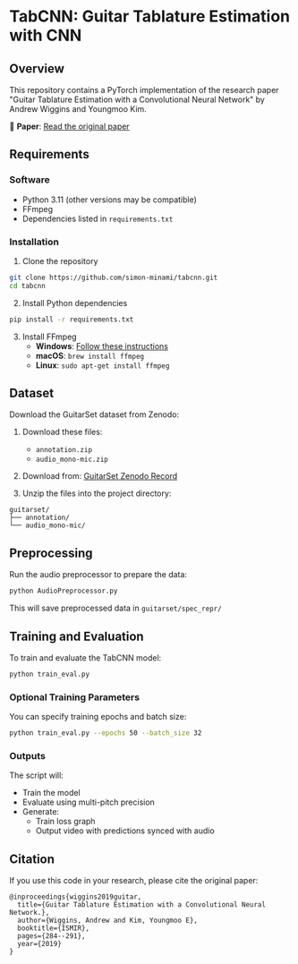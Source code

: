 # TabCNN: Guitar Tablature Estimation with CNN

## Overview

This repository contains a PyTorch implementation of the research paper "Guitar Tablature Estimation with a Convolutional Neural Network" by Andrew Wiggins and Youngmoo Kim. 

📄 **Paper**: [Read the original paper](https://archives.ismir.net/ismir2019/paper/000033.pdf)

## Requirements

### Software
- Python 3.11 (other versions may be compatible)
- FFmpeg
- Dependencies listed in `requirements.txt`

### Installation

1. Clone the repository
```bash
git clone https://github.com/simon-minami/tabcnn.git
cd tabcnn
```

2. Install Python dependencies
```bash
pip install -r requirements.txt
```

3. Install FFmpeg
   - **Windows**: [Follow these instructions](https://phoenixnap.com/kb/ffmpeg-windows)
   - **macOS**: `brew install ffmpeg`
   - **Linux**: `sudo apt-get install ffmpeg`

## Dataset

Download the GuitarSet dataset from Zenodo:

1. Download these files:
   - `annotation.zip`
   - `audio_mono-mic.zip`
   
2. Download from: [GuitarSet Zenodo Record](https://zenodo.org/records/3371780)

3. Unzip the files into the project directory:
```
guitarset/
├── annotation/
└── audio_mono-mic/
```

## Preprocessing

Run the audio preprocessor to prepare the data:

```bash
python AudioPreprocessor.py
```

This will save preprocessed data in `guitarset/spec_repr/`

## Training and Evaluation

To train and evaluate the TabCNN model:

```bash
python train_eval.py
```

### Optional Training Parameters

You can specify training epochs and batch size:

```bash
python train_eval.py --epochs 50 --batch_size 32
```

### Outputs

The script will:
- Train the model
- Evaluate using multi-pitch precision
- Generate:
  - Train loss graph
  - Output video with predictions synced with audio

## Citation

If you use this code in your research, please cite the original paper:

```
@inproceedings{wiggins2019guitar,
  title={Guitar Tablature Estimation with a Convolutional Neural Network.},
  author={Wiggins, Andrew and Kim, Youngmoo E},
  booktitle={ISMIR},
  pages={284--291},
  year={2019}
}
```


